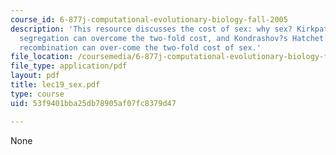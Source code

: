 ```yaml
---
course_id: 6-877j-computational-evolutionary-biology-fall-2005
description: 'This resource discusses the cost of sex: why sex? Kirkpatrick?s Rocket:
  segregation can overcome the two-fold cost, and Kondrashov?s Hatchet: benefits of
  recombination can over-come the two-fold cost of sex.'
file_location: /coursemedia/6-877j-computational-evolutionary-biology-fall-2005/53f9401bba25db78905af07fc8379d47_lec19_sex.pdf
file_type: application/pdf
layout: pdf
title: lec19_sex.pdf
type: course
uid: 53f9401bba25db78905af07fc8379d47

---
```

None